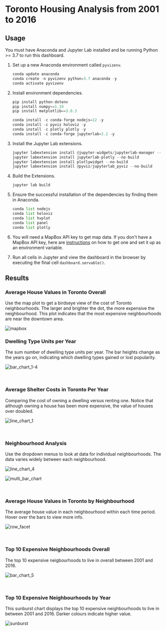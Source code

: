 # Toronto Housing Analysis from 2001 to 2016

## Usage

You must have Anaconda and Jupyter Lab installed and be running Python >= 3.7 to run this dashboard.

1. Set up a new Anaconda environment called `pyvizenv`.

    ```python
    conda update anaconda
    conda create -n pyvizenv python=3.7 anaconda -y
    conda activate pyvizenv
    ```

2. Install environment dependencies.
    ```python
    pip install python-dotenv
    pip install numpy==1.19
    pip install matplotlib==3.0.3

    conda install -c conda-forge nodejs=12 -y
    conda install -c pyviz holoviz -y
    conda install -c plotly plotly -y
    conda install -c conda-forge jupyterlab=2.2 -y
    ```

3. Install the Jupyter Lab extensions.

    ```python
    jupyter labextension install @jupyter-widgets/jupyterlab-manager --no-build
    jupyter labextension install jupyterlab-plotly --no-build
    jupyter labextension install plotlywidget --no-build
    jupyter labextension install @pyviz/jupyterlab_pyviz --no-build
    ```

4. Build the Extensions.

    ```python
    jupyter lab build
    ```

5. Ensure the successful installation of the dependencies by finding them in Anaconda.

    ```python
    conda list nodejs
    conda list holoviz
    conda list hvplot
    conda list panel
    conda list plotly
    ```

6. You will need a MapBox API key to get map data. If you don't have a MapBox API key, here are [instructions](https://medium.com/technology-hits/working-with-maps-in-python-with-mapbox-and-plotly-6f454522ccdd) on how to get one and set it up as an environment variable.

7. Run all cells in Jupyter and view the dashboard in the browser by executing the final cell `dashboard.servable()`.







































## Results

### Average House Values in Toronto Overall

Use the map plot to get a birdseye view of the cost of Toronto neighbourhoods. The larger and brighter the dot, the more expensive the neighbourhood. This plot indicates that the most expensive neighbourhoods are near the downtown area.

![mapbox](./images/mapbox.png)

### Dwelling Type Units per Year

The sum number of dwelling type units per year. The bar heights change as the years go on, indicating which dwelling types gained or lost popularity.

![bar_chart_1-4](./images/bar_chart_1-4.png)

<br>

### Average Shelter Costs in Toronto Per Year

Comparing the cost of owning a dwelling versus renting one. Notice that although owning a house has been more expensive, the value of houses over doubled.

![line_chart_1](./images/linechart_1-3.png)

<br>

### Neighbourhood Analysis

Use the dropdown menus to look at data for individual neighbourhoods. The data varies widely between each neighbourhood.

![line_chart_4](./images/line_chart_4.png)

![multi_bar_chart](./images/multi_bar_chart.png)

<br>

### Average House Values in Toronto by Neighbourhood

The average house value in each neighbourhood within each time period. Hover over the bars to view more info.

![row_facet](./images/row_facet.png)

<br>

### Top 10 Expensive Neighbourhoods Overall

The top 10 expensive neigbourhoods to live in overall between 2001 and 2016.

![bar_chart_5](./images/bar_chart_5.png)

<br>

### Top 10 Expensive Neighbourhoods by Year

This sunburst chart displays the top 10 expensive neighbourhoods to live in between 2001 and 2016. Darker colours indicate higher value.

![sunburst](./images/sunburst.png)
